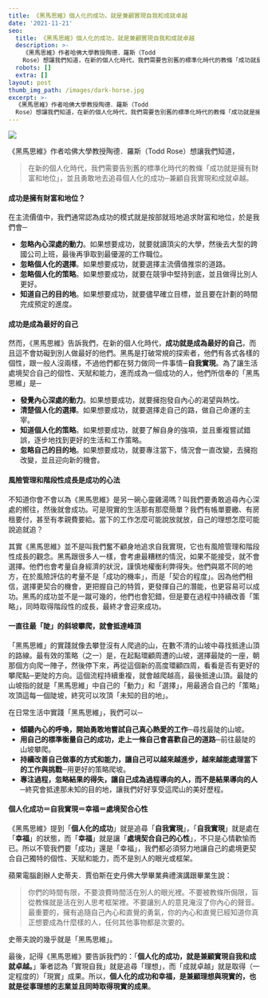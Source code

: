 ```yaml
---
title: 《黑馬思維》個人化的成功，就是兼顧實現自我和成就卓越
date: '2021-11-21'
seo:
  title: 《黑馬思維》個人化的成功，就是兼顧實現自我和成就卓越
  description: >-
    《黑馬思維》作者哈佛大學教授陶德．羅斯（Todd
    Rose）想讓我們知道，在新的個人化時代，我們需要告別舊的標準化時代的教條「成功就是擁有財富和地位」，並且勇敢地去追尋個人化的成功─兼顧自我實現和成就卓越。
  robots: []
  extra: []
layout: post
thumb_img_path: /images/dark-horse.jpg
excerpt: >-
  《黑馬思維》作者哈佛大學教授陶德．羅斯（Todd
  Rose）想讓我們知道，在新的個人化時代，我們需要告別舊的標準化時代的教條「成功就是擁有財富和地位」，並且勇敢地去追尋個人化的成功─兼顧自我實現和成就卓越。
---
```

![](/images/dark-horse.jpg)

《黑馬思維》作者哈佛大學教授陶德．羅斯（Todd Rose）想讓我們知道，

> 在新的個人化時代，我們需要告別舊的標準化時代的教條「成功就是擁有財富和地位」，並且勇敢地去追尋個人化的成功─兼顧自我實現和成就卓越。

#### 成功是擁有財富和地位？

在主流價值中，我們通常認為成功的模式就是按部就班地追求財富和地位，於是我們會─

*   **忽略內心深處的動力**。如果想要成功，就要就讀頂尖的大學，然後去大型的跨國公司上班，最後再爭取到最優渥的工作職位。
*   **忽略個人化的選擇**。如果想要成功，就要選擇主流價值推崇的道路。
*   **忽略個人化的策略**。如果想要成功，就要在競爭中堅持到底，並且做得比別人更好。
*   **知道自己的目的地**。如果想要成功，就要儘早確立目標，並且要在計劃的時間完成預定的進度。

#### 成功是成為最好的自己

然而，《黑馬思維》告訴我們，在新的個人化時代，**成功就是成為最好的自己**，而且這不會妨礙到別人做最好的他們。黑馬是打破常規的探索者，他們有各式各樣的個性，跟一般人沒兩樣，不過他們都在努力做同一件事情─**自我實現**。為了讓生活處境契合自己的個性、天賦和能力，進而成為一個成功的人，他們所信奉的「黑馬思維」是─

*   **發覺內心深處的動力**。如果想要成功，就要擁抱發自內心的渴望與熱忱。
*   **清楚個人化的選擇**。如果想要成功，就要選擇走自己的路，做自己命運的主宰。
*   **知道個人化的策略**。如果想要成功，就要了解自身的強項，並且重複嘗試錯誤，逐步地找到更好的生活和工作策略。
*   **忽略自己的目的地**。如果想要成功，就要專注當下，情況會一直改變，去擁抱改變，並且迎向新的機會。

#### 風險管理和階段性成長是成功的心法

不知道你會不會以為《黑馬思維》是另一碗心靈雞湯嗎？叫我們要勇敢追尋內心深處的嚮往，然後就會成功。可是現實的生活那有那麼簡單？我們有帳單要繳、有房租要付，甚至有孝親費要給。當下的工作怎麼可能說放就放，自己的理想怎麼可能說追就追？

其實《黑馬思維》並不是叫我們奮不顧身地追求自我實現，它也有風險管理和階段性成長的觀念。黑馬跟很多人一樣，會考慮最糟糕的情況，如果不能接受，就不會選擇。他們也會考量自身經濟的狀況，謹慎地權衡利弊得失。他們與眾不同的地方，在於風險評估的考量不是「成功的機率」，而是「契合的程度」。因為他們相信，選擇更契合的機會，更把握自己的特質，更發揮自己的潛能，也更容易可以成功。黑馬的成功並不是一蹴可幾的，他們也會犯錯，但是要在過程中持續改善「策略」，同時取得階段性的成長，最終才會迎來成功。

#### 一直往最「陡」的斜坡攀爬，就會抵達峰頂

「黑馬思維」的實踐就像去攀登沒有人爬過的山，在數不清的山坡中尋找抵達山頂的路線。最有效的策略（之一）是，在起點環顧周遭的山坡，選擇最陡的一座，朝那個方向爬一陣子，然後停下來，再從這個新的高度環顧四周，看看是否有更好的攀爬點─更陡的方向。這個流程持續重複，就會越爬越高，最後抵達山頂。最陡的山坡指的就是「黑馬思維」中自己的「動力」和「選擇」，用最適合自己的「策略」攻頂這每一個陡坡，終究可以攻頂「未知的目的地」。

在日常生活中實踐「黑馬思維」，我們可以─

*   **傾聽內心的呼喚，開始勇敢地嘗試自己真心熱愛的工作**─尋找最陡的山坡。
*   **用自己的標準衡量自己的成功，走上一條自己會喜歡自己的道路**─前往最陡的山坡攀爬。
*   **持續改善自己做事的方式和能力，讓自己可以越來越進步，越來越能處理當下的工作與挑戰**─用更好的策略爬坡。
*   **專注過程，忽略結果的得失，讓自己成為過程導向的人，而不是結果導向的人**─終究會抵達那未知的目的地，讓我們好好享受這爬山的美好歷程。

#### 個人化成功＝自我實現＝幸福＝處境契合心性

《黑馬思維》提到「**個人化的成功**」就是追尋「**自我實現**」，「**自我實現**」就是處在「**幸福**」的狀態，而「**幸福**」就是讓「**處境契合自己的心性**」，不只是心情歡愉而已。所以不管我們要「成功」還是「幸福」，我們都必須努力地讓自己的處境更契合自己獨特的個性、天賦和能力，而不是別人的眼光或框架。

蘋果電腦創辦人史蒂夫．賈伯斯在史丹佛大學畢業典禮演講跟畢業生說：

> 你們的時間有限，不要浪費時間活在別人的眼光裡。不要被教條所侷限，盲從教條就是活在別人思考框架裡。不要讓別人的意見淹沒了你內心的聲音。最重要的，擁有追隨自己內心和直覺的勇氣，你的內心和直覺已經知道你真正想要成為什麼樣的人，任何其他事物都是次要的。

史蒂夫說的幾乎就是「黑馬思維」。

最後，記得《黑馬思維》要告訴我們的：「**個人化的成功，就是兼顧實現自我和成就卓越。**」筆者認為「實現自我」就是追尋「理想」，而「成就卓越」就是取得（一定程度的）「現實」成果。所以，**個人化的成功和幸福，是兼顧理想與現實的，也就是從事理想的志業並且同時取得現實的成果**。
